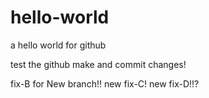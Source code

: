 # hello-world
a hello world for github

test the github make and commit changes!

fix-B
for New branch!!
new fix-C!
new fix-D!!?
